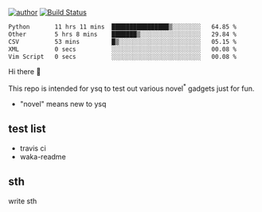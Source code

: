 [![author](https://img.shields.io/badge/author-ysq-green)](https://github.com/Yang-Shiqin)
[![Build Status](https://app.travis-ci.com/Yang-Shiqin/testall.svg?branch=main)](https://app.travis-ci.com/Yang-Shiqin/testall)

<!--START_SECTION:waka-->

```txt
Python       11 hrs 11 mins  ████████████████▒░░░░░░░░   64.85 %
Other        5 hrs 8 mins    ███████▒░░░░░░░░░░░░░░░░░   29.84 %
CSV          53 mins         █▒░░░░░░░░░░░░░░░░░░░░░░░   05.15 %
XML          0 secs          ░░░░░░░░░░░░░░░░░░░░░░░░░   00.08 %
Vim Script   0 secs          ░░░░░░░░░░░░░░░░░░░░░░░░░   00.08 %
```

<!--END_SECTION:waka-->

Hi there 👋

This repo is intended for ysq to test out various novel<sup>*</sup> gadgets just for fun.

- "novel" means new to ysq

## test list
- travis ci
- waka-readme


## sth
write sth

